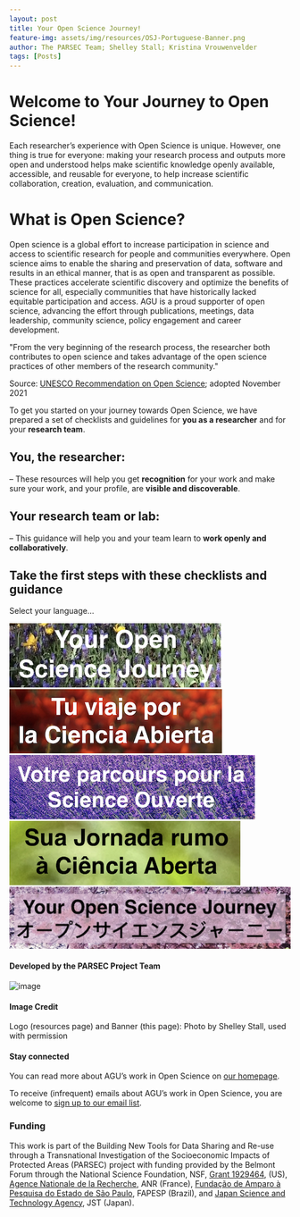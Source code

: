 ```yaml
---
layout: post
title: Your Open Science Journey!
feature-img: assets/img/resources/OSJ-Portuguese-Banner.png
author: The PARSEC Team; Shelley Stall; Kristina Vrouwenvelder
tags: [Posts]
---
```

# Welcome to Your Journey to Open Science!

Each researcher’s experience with Open Science is unique. However, one thing is true for everyone: making your research process and outputs more open and understood helps make scientific knowledge openly available, accessible, and reusable for everyone, to help increase scientific collaboration, creation, evaluation, and communication. 

# What is Open Science?

Open science is a global effort to increase participation in science and access to scientific research for people and communities everywhere. Open science aims to enable the sharing and preservation of data, software and results in an ethical manner, that is as open and transparent as possible. These practices accelerate scientific discovery and optimize the benefits of science for all, especially communities that have historically lacked equitable participation and access. AGU is a proud supporter of open science, advancing the effort through publications, meetings, data leadership, community science, policy engagement and career development. 

"From the very beginning of the research process, the researcher both contributes to open science and takes advantage of the open science practices of other members of the research community." 

Source: [UNESCO Recommendation on Open Science](https://en.unesco.org/science-sustainable-future/open-science); adopted November 2021

To get you started on your journey towards Open Science, we have prepared a set of checklists and guidelines for **you as a researcher** and for your **research team**.
## You, the researcher:
– These resources will help you get **recognition** for your work and make sure your work, and your profile, are **visible and discoverable**.
## Your research team or lab:
– This guidance will help you and your team learn to **work openly and collaboratively**.

## Take the first steps with these checklists and guidance
Select your language...

[![image](/assets/img/resources/OSJ-english-logo-sized.png)](https://data.agu.org/resources/your-open-science-journey)
[![image](/assets/img/resources/OSJ-Spanish-logo-sized.png)](https://data.agu.org/resources/tu-viaje-por-la-ciencia-abierta)
[![image](/assets/img/resources/OSJ-French-logo-sized.png)](https://data.agu.org/resources/votre-parcours-pour-la-science-ouverte)
[![image](/assets/img/resources/OSJ-Portuguese-logo-sized.png)](https://data.agu.org/resources/sua-jornada-rumo-a-ciencia-aberta)
[![image](/assets/img/resources/OSJ-Japanese-logo-sized.png)](https://data.agu.org/resources/your-open-science-journey-japanese)

#### Developed by the PARSEC Project Team
![image](https://user-images.githubusercontent.com/113625013/206821607-d5ad3f16-cc73-44fe-87c3-9df3ea68fe38.png)
#### Image Credit

Logo (resources page) and Banner (this page): Photo by Shelley Stall, used with permission

#### Stay connected
You can read more about AGU’s work in Open Science on [our homepage](https://www.agu.org/open-science).

To receive (infrequent) emails about AGU’s work in Open Science, you are welcome to [sign up to our email list](https://forms.monday.com/forms/b4284b3ea07f6e4d801f03451d5f7ac4?r=use1). 

### Funding
This work is part of the Building New Tools for Data Sharing and Re-use through a Transnational Investigation of the Socioeconomic Impacts of Protected Areas (PARSEC) project with funding provided by the Belmont Forum through the National Science Foundation, NSF, [Grant 1929464](https://www.nsf.gov/awardsearch/showAward?AWD_ID=1929464&HistoricalAwards=false), (US), [Agence Nationale de la Recherche](https://anr.fr/Project-ANR-18-BELM-0002), ANR (France), [Fundação de Amparo à Pesquisa do Estado de São Paulo](https://bv.fapesp.br/pt/auxilios/104269/desenvolvimento-de-novas-ferramentas-para-o-compartilhamento-e-reuso-de-dados-atraves-de-pesquisa-tr/), FAPESP (Brazil), and [Japan Science and Technology Agency](https://doi.org/10.52926/JPMJBF1802), JST (Japan).
